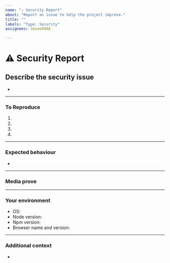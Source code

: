 ```yaml
---
name: "⚠️ Security Report"
about: "Report an issue to help the project improve."
title: ""
labels: "Type: Security"
assignees: Josee9988

---
```


<!--📛📛📛📛📛📛📛📛📛📛📛📛📛📛📛📛📛📛📛📛📛📛📛📛📛📛📛📛📛📛

Oh, hi there! 😄

To expedite issue processing, please search open and closed issues before submitting a new one.
Please read our Rules of Conduct at this repository's `.github/CODE_OF_CONDUCT.md`

FIRST OF ALL, read this project's SECURITY.md file. Located in `.github/SECURITY.md`.

READ CAREFULLY IF YOUR ISSUE REPORT CONTAINS SENSIBLE OR PRIVATE DATA:
(data that might be leaked or subtracted from our servers due to this
security issue).

If this security report (or the guide on how to "identify the security bug") includes
certain personal information or involves personal identifiable data, or you believe
that the data that you might leak by exposing the way on how to attack the project
could be considered as a data leak or could violate the privacy of any kind of
data or sensible data, please do not post it here and directly email the developer:
(jgracia9988@gmail.com). You should post the issue with the least amount of
sensible or private data as possible to help us manage the security issue, and
with the extra data sent from your email to the developer (if any), we will deeply
analyze and try to fix it as fast as possible.

If you are in doubt about the data that you might post here (screenshots or media
also, count as data), please directly email us.

The data that must NOT be posted here:

* Legal and/or full names
* Names or usernames combined with other identifiers like phone numbers or email addresses
* Health or financial information (including insurance information, social security numbers, etc.)
* Information about political or religious affiliations
* Information about race, ethnicity, sexual orientation, gender, or other identifying information that could be used for discriminatory purposes

📛📛📛📛📛📛📛📛📛📛📛📛📛📛📛📛📛📛📛📛📛📛📛📛📛📛📛📛📛📛📛📛-->

# **⚠️ Security Report**

## **Describe the security issue**
<!-- A clear and concise description of what the bug is. -->

*

---

### **To Reproduce**

<!-- Steps to reproduce the error:
(e.g.:)
1. Use x argument / navigate to
2. Fill this information
3. Go to...
4. See error -->

<!-- Write the steps here (add or remove as many steps as needed)-->

1.
2.
3.
4.

---

### **Expected behaviour**
<!-- A clear and concise description of what you expected to happen. -->

*

---

### **Media prove**
<!-- If applicable, add screenshots or videos to help explain your problem. -->

---

### **Your environment**

<!-- use all the applicable bulleted list elements for this specific issue,
and remove all the bulleted list elements that are not relevant for this issue. -->

* OS: <!--[e.g. Ubuntu 5.4.0-26-generic x86_64 / Windows 1904 ...]-->
* Node version:
* Npm version:
* Browser name and version:

---

### **Additional context**
<!-- Add any other context or additional information about the problem here.-->

*
